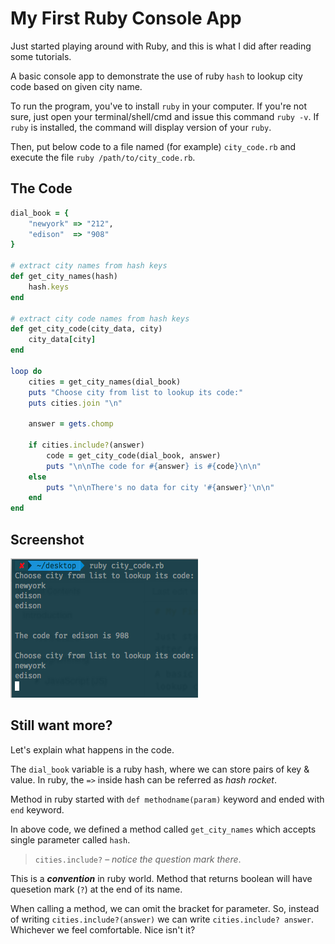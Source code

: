# My First Ruby Console App

Just started playing around with Ruby, and this is what I did after reading some tutorials.

A basic console app to demonstrate the use of ruby `hash` to lookup city code based on given city name.

To run the program, you've to install `ruby` in your computer. If you're not sure, just open your terminal\/shell\/cmd and issue this command `ruby -v`. If `ruby` is installed, the command will display version of your `ruby`.

Then, put below code to a file named \(for example\) `city_code.rb` and execute the file `ruby /path/to/city_code.rb`.

## The Code

```ruby
dial_book = { 
    "newyork" => "212", 
    "edison"  => "908"
}

# extract city names from hash keys
def get_city_names(hash) 
    hash.keys
end

# extract city code names from hash keys
def get_city_code(city_data, city) 
    city_data[city]
end

loop do 
    cities = get_city_names(dial_book) 
    puts "Choose city from list to lookup its code:" 
    puts cities.join "\n"

    answer = gets.chomp

    if cities.include?(answer) 
        code = get_city_code(dial_book, answer) 
        puts "\n\nThe code for #{answer} is #{code}\n\n" 
    else 
        puts "\n\nThere's no data for city '#{answer}'\n\n" 
    end
end
```

## Screenshot

![](/images/city_code_console.png)

## Still want more?

Let's explain what happens in the code. 

The `dial_book` variable is a ruby hash, where we can store pairs of key & value. In ruby, the `=>` inside hash can be referred as _hash rocket_.

Method in ruby started with `def methodname(param)` keyword and ended with `end` keyword.

In above code, we defined a method called `get_city_names` which accepts single parameter called `hash`.

> `cities.include?` – _notice the question mark there_. 

This is a _**convention**_ in ruby world. Method that returns boolean will have quesetion mark (`?`) at the end of its name.

When calling a method, we can omit the bracket for parameter. So, instead of writing `cities.include?(answer)` we can write `cities.include? answer`. Whichever we feel comfortable. Nice isn't it?

